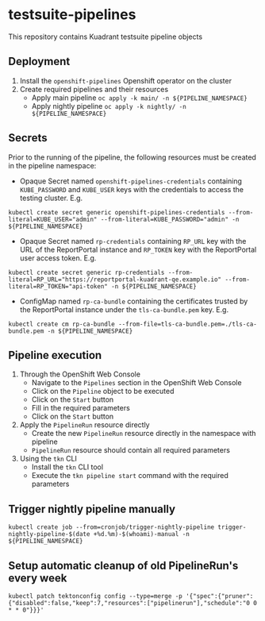 testsuite-pipelines
===
This repository contains Kuadrant testsuite pipeline objects

Deployment
---
1. Install the `openshift-pipelines` Openshift operator on the cluster
2. Create required pipelines and their resources
   * Apply main pipeline `oc apply -k main/ -n ${PIPELINE_NAMESPACE}`
   * Apply nightly pipeline `oc apply -k nightly/ -n ${PIPELINE_NAMESPACE}`

Secrets
---
Prior to the running of the pipeline, the following resources must be created in the pipeline namespace:
- Opaque Secret named `openshift-pipelines-credentials` containing `KUBE_PASSWORD` and `KUBE_USER` keys 
with the credentials to access the testing cluster. E.g.
```shell
kubectl create secret generic openshift-pipelines-credentials --from-literal=KUBE_USER="admin" --from-literal=KUBE_PASSWORD="admin" -n ${PIPELINE_NAMESPACE}
```
- Opaque Secret named `rp-credentials` containing `RP_URL` key with the URL of the ReportPortal instance 
and `RP_TOKEN` key with the ReportPortal user access token. E.g.
```shell
kubectl create secret generic rp-credentials --from-literal=RP_URL="https://reportportal-kuadrant-qe.example.io" --from-literal=RP_TOKEN="api-token" -n ${PIPELINE_NAMESPACE}
```
- ConfigMap named `rp-ca-bundle` containing the certificates trusted by the ReportPortal instance under the `tls-ca-bundle.pem` key. E.g.
```shell
kubectl create cm rp-ca-bundle --from-file=tls-ca-bundle.pem=./tls-ca-bundle.pem -n ${PIPELINE_NAMESPACE}
```

Pipeline execution
---
1. Through the OpenShift Web Console
    - Navigate to the `Pipelines` section in the OpenShift Web Console
    - Click on the `Pipeline` object to be executed
    - Click on the `Start` button
    - Fill in the required parameters
    - Click on the `Start` button
2. Apply the `PipelineRun` resource directly
    - Create the new `PipelineRun` resource directly in the namespace with pipeline
    - `PipelineRun` resource should contain all required parameters
3. Using the `tkn` CLI
    - Install the `tkn` CLI tool
    - Execute the `tkn pipeline start` command with the required parameters

Trigger nightly pipeline manually
---
```shell
kubectl create job --from=cronjob/trigger-nightly-pipeline trigger-nightly-pipeline-$(date +%d.%m)-$(whoami)-manual -n ${PIPELINE_NAMESPACE}
```

Setup automatic cleanup of old PipelineRun's every week
---
```shell
kubectl patch tektonconfig config --type=merge -p '{"spec":{"pruner":{"disabled":false,"keep":7,"resources":["pipelinerun"],"schedule":"0 0 * * 0"}}}'
```
